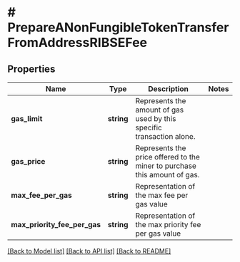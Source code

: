 # # PrepareANonFungibleTokenTransferFromAddressRIBSEFee

## Properties

Name | Type | Description | Notes
------------ | ------------- | ------------- | -------------
**gas_limit** | **string** | Represents the amount of gas used by this specific transaction alone. |
**gas_price** | **string** | Represents the price offered to the miner to purchase this amount of gas. |
**max_fee_per_gas** | **string** | Representation of the max fee per gas value |
**max_priority_fee_per_gas** | **string** | Representation of the max priority fee per gas value |

[[Back to Model list]](../../README.md#models) [[Back to API list]](../../README.md#endpoints) [[Back to README]](../../README.md)
